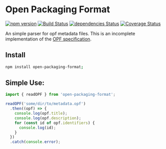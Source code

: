 # Open Packaging Format

[![npm version](https://badge.fury.io/js/open-packaging-format.svg)](https://badge.fury.io/js/open-packaging-format) [![Build Status](https://travis-ci.org/e-e-e/open-packaging-format.svg?branch=master)](https://travis-ci.org/e-e-e/open-packaging-format) [![dependencies Status](https://david-dm.org/e-e-e/open-packaging-format/status.svg)](https://david-dm.org/e-e-e/open-packaging-format) [![Coverage Status](https://coveralls.io/repos/github/e-e-e/open-packaging-format/badge.svg?branch=master)](https://coveralls.io/github/e-e-e/open-packaging-format?branch=master)

An simple parser for opf metadata files. This is an incomplete implementation of the [OPF specification](http://www.idpf.org/epub/20/spec/OPF_2.0.1_draft.htm).

## Install

```bash
npm install open-packaging-format;
```

## Simple Use:

```js
import { readOPF } from 'open-packaging-format';

readOPF('some/dir/to/metadata.opf')
  .then((opf) => {
    console.log(opf.title);
    console.log(opf.description);
    for (const id of opf.identifiers) {
      console.log(id);
    }
  })
  .catch(console.error);
```
